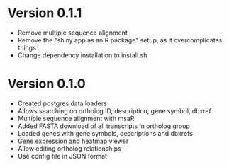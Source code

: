 # Version 0.1.1

- Remove multiple sequence alignment
- Remove the "shiny app as an R package" setup, as it overcomplicates things
- Change dependency installation to install.sh

# Version 0.1.0


- Created postgres data loaders
- Allows searching on ortholog ID, description, gene symbol, dbxref
- Multiple sequence alignment with msaR
- Added FASTA download of all transcripts in ortholog group
- Loaded genes with gene symbols, descriptions and dbxrefs
- Gene expression and heatmap viewer
- Allow editing ortholog relationships
- Use config file in JSON format
